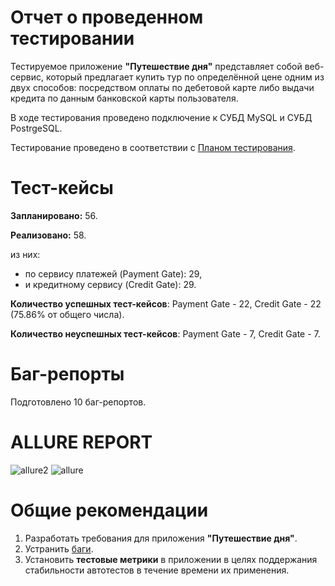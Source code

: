 # Отчет о проведенном тестировании


Тестируемое приложение **"Путешествие дня"** представляет собой веб-сервис, который предлагает купить тур по определённой цене одним из двух способов: посредством оплаты по дебетовой карте либо выдачи кредита по данным банковской карты пользователя.

В ходе тестирования проведено подключение к СУБД MySQL и СУБД PostrgeSQL.

Тестирование проведено в соответствии с [Планом тестирования](https://github.com/LaSFront/Diploma/blob/main/documentation/Plan.md).

# Тест-кейсы
**Запланировано:** 56.

**Реализовано:** 58.

из них:

- по сервису платежей (Payment Gate): 29,
- и кредитному сервису (Credit Gate): 29.

**Количество успешных тест-кейсов**: Payment Gate - 22, Credit Gate - 22 (75.86% от общего числа).

**Количество неуспешных тест-кейсов**: Payment Gate - 7, Credit Gate - 7.

# Баг-репорты

Подготовлено 10 баг-репортов.

# ALLURE REPORT
![allure2](https://github.com/LaSFront/Diploma/assets/130778153/4fa4ae63-6c15-4efe-a8c2-e428c9e1e6e9)
![allure](https://github.com/LaSFront/Diploma/assets/130778153/d3e279e5-fff2-4375-a328-2c2100fb7e10)


# Общие рекомендации

1. Разработать требования для приложения **"Путешествие дня"**.
2. Устранить [баги](https://github.com/LaSFront/Diploma/issues).
3. Установить **тестовые метрики** в приложении в целях поддержания стабильности автотестов в течение времени их применения.  
